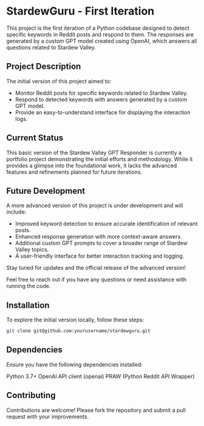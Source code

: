 # StardewGuru - First Iteration
This project is the first iteration of a Python codebase designed to detect specific keywords in Reddit posts and respond to them. The responses are generated by a custom GPT model created using OpenAI, which answers all questions related to Stardew Valley.

## Project Description
The initial version of this project aimed to:

- Monitor Reddit posts for specific keywords related to Stardew Valley.
- Respond to detected keywords with answers generated by a custom GPT model.
- Provide an easy-to-understand interface for displaying the interaction logs.

## Current Status
This basic version of the Stardew Valley GPT Responder is currently a portfolio project demonstrating the initial efforts and methodology. While it provides a glimpse into the foundational work, it lacks the advanced features and refinements planned for future iterations.

## Future Development
A more advanced version of this project is under development and will include:

- Improved keyword detection to ensure accurate identification of relevant posts.
- Enhanced response generation with more context-aware answers.
- Additional custom GPT prompts to cover a broader range of Stardew Valley topics.
- A user-friendly interface for better interaction tracking and logging.

Stay tuned for updates and the official release of the advanced version!

Feel free to reach out if you have any questions or need assistance with running the code.

## Installation
To explore the initial version locally, follow these steps:

```bash
git clone git@github.com:yourusername/stardewguru.git
```

## Dependencies
Ensure you have the following dependencies installed:

Python 3.7+
OpenAI API client (openai)
PRAW (Python Reddit API Wrapper)

## Contributing
Contributions are welcome! Please fork the repository and submit a pull request with your improvements.